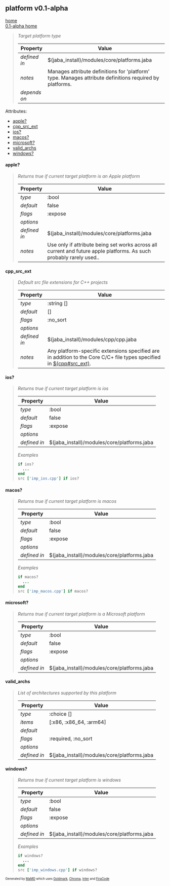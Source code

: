 ## platform v0.1-alpha
[home](../index.html)  
[0.1-alpha home](index.html)

> 
> _Target platform type_
> 
> | Property | Value  |
> |-|-|
> | _defined in_ | $(jaba_install)/modules/core/platforms.jaba |
> | _notes_ | Manages attribute definitions for 'platform' type. Manages attribute definitions required by platforms.  |
> | _depends on_ |  |
> 

Attributes:  
- [apple?](#apple?)
- [cpp_src_ext](#cpp_src_ext)
- [ios?](#ios?)
- [macos?](#macos?)
- [microsoft?](#microsoft?)
- [valid_archs](#valid_archs)
- [windows?](#windows?)

<a id="apple?"></a>
#### apple?
> _Returns true if current target platform is an Apple platform_
> 
> | Property | Value  |
> |-|-|
> | _type_ | :bool |
> | _default_ | false |
> | _flags_ | :expose |
> | _options_ |  |
> | _defined in_ | $(jaba_install)/modules/core/platforms.jaba |
> | _notes_ | Use only if attribute being set works across all current and future apple platforms. As such probably rarely used..  |
>
<a id="cpp_src_ext"></a>
#### cpp_src_ext
> _Default src file extensions for C++ projects_
> 
> | Property | Value  |
> |-|-|
> | _type_ | :string [] |
> | _default_ | [] |
> | _flags_ | :no_sort |
> | _options_ |  |
> | _defined in_ | $(jaba_install)/modules/cpp/cpp.jaba |
> | _notes_ | Any platform-specific extensions specified are in addition to the Core C/C+ file types specified in [$(cpp#src_ext)](#cpp-src_ext).  |
>
<a id="ios?"></a>
#### ios?
> _Returns true if current target platform is ios_
> 
> | Property | Value  |
> |-|-|
> | _type_ | :bool |
> | _default_ | false |
> | _flags_ | :expose |
> | _options_ |  |
> | _defined in_ | $(jaba_install)/modules/core/platforms.jaba |
>
> *Examples*
>```ruby
> if ios?
>   ...
> end
> src ['imp_ios.cpp'] if ios?
>```

<a id="macos?"></a>
#### macos?
> _Returns true if current target platform is macos_
> 
> | Property | Value  |
> |-|-|
> | _type_ | :bool |
> | _default_ | false |
> | _flags_ | :expose |
> | _options_ |  |
> | _defined in_ | $(jaba_install)/modules/core/platforms.jaba |
>
> *Examples*
>```ruby
> if macos?
>   ...
> end
> src ['imp_macos.cpp'] if macos?
>```

<a id="microsoft?"></a>
#### microsoft?
> _Returns true if current target platform is a Microsoft platform_
> 
> | Property | Value  |
> |-|-|
> | _type_ | :bool |
> | _default_ | false |
> | _flags_ | :expose |
> | _options_ |  |
> | _defined in_ | $(jaba_install)/modules/core/platforms.jaba |
>
<a id="valid_archs"></a>
#### valid_archs
> _List of architectures supported by this platform_
> 
> | Property | Value  |
> |-|-|
> | _type_ | :choice [] |
> | _items_ | [:x86, :x86_64, :arm64] |
> | _default_ |  |
> | _flags_ | :required, :no_sort |
> | _options_ |  |
> | _defined in_ | $(jaba_install)/modules/core/platforms.jaba |
>
<a id="windows?"></a>
#### windows?
> _Returns true if current target platform is windows_
> 
> | Property | Value  |
> |-|-|
> | _type_ | :bool |
> | _default_ | false |
> | _flags_ | :expose |
> | _options_ |  |
> | _defined in_ | $(jaba_install)/modules/core/platforms.jaba |
>
> *Examples*
>```ruby
> if windows?
>   ...
> end
> src ['imp_windows.cpp'] if windows?
>```

<sub><sup>Generated by <a href="https://github.com/ishani/MaMD">MaMD</a> which uses <a href="https://github.com/yuin/goldmark">Goldmark</a>, <a href="https://github.com/alecthomas/chroma">Chroma</a>, <a href="https://rsms.me/inter">Inter</a> and <a href="https://github.com/tonsky/FiraCode">FiraCode</a></sup></sub>
